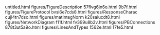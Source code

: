 untitled.html
figures/FigureDescription
57flvg6jn6o.html
9b7f.html
figures/FigureProtocol
bvsi6e7cds8.html
figures/ResponseCharac
cujl4tn7dso.html
figures/matIntegNorm
k20saiucdt8.html
figures/NetworkDiagram
f11f.html
fv399u8b2v.html
figures/PBConnections
878t3ut5a9o.html
figures/LinesAndTypes
1562e.html
17fe5.html